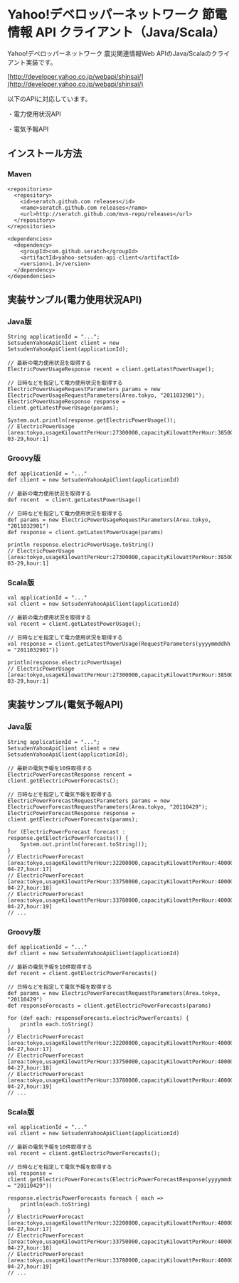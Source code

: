 # Yahoo!デベロッパーネットワーク 節電情報 API クライアント（Java/Scala）

Yahoo!デベロッパーネットワーク 震災関連情報Web APIのJava/Scalaのクライアント実装です。

  [http://developer.yahoo.co.jp/webapi/shinsai/](http://developer.yahoo.co.jp/webapi/shinsai/)

以下のAPIに対応しています。

・電力使用状況API

・電気予報API

## インストール方法

### Maven

    <repositories>
      <repository>
        <id>seratch.github.com releases</id>
        <name>seratch.github.com releases</name>
        <url>http://seratch.github.com/mvn-repo/releases</url>
      </repository>
    </repositories>

    <dependencies>
      <dependency>
        <groupId>com.github.seratch</groupId>
        <artifactId>yahoo-setsuden-api-client</artifactId>
        <version>1.1</version>
      </dependency>
    </dependencies>

## 実装サンプル(電力使用状況API)

### Java版

    String applicationId = "...";
    SetsudenYahooApiClient client = new SetsudenYahooApiClient(applicationId);

    // 最新の電力使用状況を取得する
    ElectricPowerUsageResponse recent = client.getLatestPowerUsage();

    // 日時などを指定して電力使用状況を取得する
    ElectricPowerUsageRequestParameters params = new ElectricPowerUsageRequestParameters(Area.tokyo, "2011032901");
    ElectricPowerUsageResponse response = client.getLatestPowerUsage(params);

    System.out.println(response.getElectricPowerUsage());
    // ElectricPowerUsage [area:tokyo,usageKilowattPerHour:27300000,capacityKilowattPerHour:38500000,date:2011-03-29,hour:1]

### Groovy版

    def applicationId = "..."
    def client = new SetsudenYahooApiClient(applicationId)

    // 最新の電力使用状況を取得する
    def recent  = client.getLatestPowerUsage()

    // 日時などを指定して電力使用状況を取得する
    def params = new ElectricPowerUsageRequestParameters(Area.tokyo, "2011032901")
    def response = client.getLatestPowerUsage(params)

    println response.electricPowerUsage.toString()
    // ElectricPowerUsage [area:tokyo,usageKilowattPerHour:27300000,capacityKilowattPerHour:38500000,date:2011-03-29,hour:1]

### Scala版

    val applicationId = "..."
    val client = new SetsudenYahooApiClient(applicationId)

    // 最新の電力使用状況を取得する
    val recent = client.getLatestPowerUsage();

    // 日時などを指定して電力使用状況を取得する
    val response = client.getLatestPowerUsage(RequestParameters(yyyymmddhh = "2011032901"))

    println(response.electricPowerUsage)
    // ElectricPowerUsage [area:tokyo,usageKilowattPerHour:27300000,capacityKilowattPerHour:38500000,date:2011-03-29,hour:1]

## 実装サンプル(電気予報API)

### Java版

    String applicationId = "...";
    SetsudenYahooApiClient client = new SetsudenYahooApiClient(applicationId);

    // 最新の電気予報を10件取得する
    ElectricPowerForecastResponse rencent = client.getElectricPowerForecasts();

    // 日時などを指定して電気予報を取得する
    ElectricPowerForecastRequestParameters params = new ElectricPowerForecastRequestParameters(Area.tokyo, "20110429");
    ElectricPowerForecastResponse response = client.getElectricPowerForecasts(params);

    for (ElectricPowerForecast forecast : response.getElectricPowerForcasts()) {
        System.out.println(forecast.toString());
    }
    // ElectricPowerForecast [area:tokyo,usageKilowattPerHour:32200000,capacityKilowattPerHour:40000000,date:2011-04-27,hour:17]
    // ElectricPowerForecast [area:tokyo,usageKilowattPerHour:33750000,capacityKilowattPerHour:40000000,date:2011-04-27,hour:18]
    // ElectricPowerForecast [area:tokyo,usageKilowattPerHour:33780000,capacityKilowattPerHour:40000000,date:2011-04-27,hour:19]
    // ...

### Groovy版

    def applicationId = "..."
    def client = new SetsudenYahooApiClient(applicationId)

    // 最新の電気予報を10件取得する
    def recent = client.getElectricPowerForecasts()

    // 日時などを指定して電気予報を取得する
    def params = new ElectricPowerForecastRequestParameters(Area.tokyo, "20110429")
    def responseForecasts = client.getElectricPowerForecasts(params)

    for (def each: responseForecasts.electricPowerForcasts) {
        println each.toString()
    }
    // ElectricPowerForecast [area:tokyo,usageKilowattPerHour:32200000,capacityKilowattPerHour:40000000,date:2011-04-27,hour:17]
    // ElectricPowerForecast [area:tokyo,usageKilowattPerHour:33750000,capacityKilowattPerHour:40000000,date:2011-04-27,hour:18]
    // ElectricPowerForecast [area:tokyo,usageKilowattPerHour:33780000,capacityKilowattPerHour:40000000,date:2011-04-27,hour:19]
    // ...

### Scala版

    val applicationId = "..."
    val client = new SetsudenYahooApiClient(applicationId)

    // 最新の電気予報を10件取得する
    val recent = client.getElectricPowerForecasts();

    // 日時などを指定して電気予報を取得する
    val response = client.getElectricPowerForecasts(ElectricPowerForecastResponse(yyyymmdd = "20110429"))

    response.electricPowerForecasts foreach { each =>
        println(each.toString)
    }
    // ElectricPowerForecast [area:tokyo,usageKilowattPerHour:32200000,capacityKilowattPerHour:40000000,date:2011-04-27,hour:17]
    // ElectricPowerForecast [area:tokyo,usageKilowattPerHour:33750000,capacityKilowattPerHour:40000000,date:2011-04-27,hour:18]
    // ElectricPowerForecast [area:tokyo,usageKilowattPerHour:33780000,capacityKilowattPerHour:40000000,date:2011-04-27,hour:19]
    // ...

